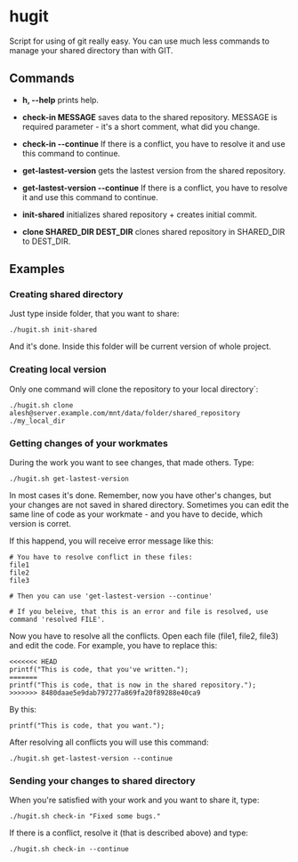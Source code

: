 hugit
=====
Script for using of git really easy. You can use much less commands to manage your shared directory than with GIT.

## Commands
* **h, --help** prints help.
* **check-in MESSAGE** saves data to the shared repository. MESSAGE is required parameter - it's a short comment, what did you change.
* **check-in --continue** If there is a conflict, you have to resolve it and use this command to continue.

* **get-lastest-version** gets the lastest version from the shared repository.
* **get-lastest-version --continue** If there is a conflict, you have to resolve it and use this command to continue.

* **init-shared** initializes shared repository + creates initial commit.
* **clone SHARED_DIR DEST_DIR** clones shared repository in SHARED_DIR to DEST_DIR.
 
## Examples
### Creating shared directory
Just type inside folder, that you want to share:

```
./hugit.sh init-shared
```

And it's done. Inside this folder will be current version of whole project.

### Creating local version
Only one command will clone the repository to your local directory`:

```
./hugit.sh clone alesh@server.example.com/mnt/data/folder/shared_repository ./my_local_dir
```

### Getting changes of your workmates
During the work you want to see changes, that made others. Type:

```
./hugit.sh get-lastest-version
```

In most cases it's done. Remember, now you have other's changes, but your changes are not saved in shared directory.
Sometimes you can edit the same line of code as your workmate - and you have to decide, which version is corret.

If this happend, you will receive error message like this:
```
# You have to resolve conflict in these files:
file1
file2
file3

# Then you can use 'get-lastest-version --continue'

# If you beleive, that this is an error and file is resolved, use command 'resolved FILE'.
```

Now you have to resolve all the conflicts. Open each file (file1, file2, file3) and edit the code. For example, you have to replace this:

```
<<<<<<< HEAD
printf("This is code, that you've written.");
=======
printf("This is code, that is now in the shared repository.");
>>>>>>> 8480daae5e9dab797277a869fa20f89288e40ca9
```

By this:
```
printf("This is code, that you want.");
```

After resolving all conflicts you will use this command:
```
./hugit.sh get-lastest-version --continue
```

### Sending your changes to shared directory
When you're satisfied with your work and you want to share it, type:
```
./hugit.sh check-in "Fixed some bugs."
```

If there is a conflict, resolve it (that is described above) and type:
```
./hugit.sh check-in --continue
```

